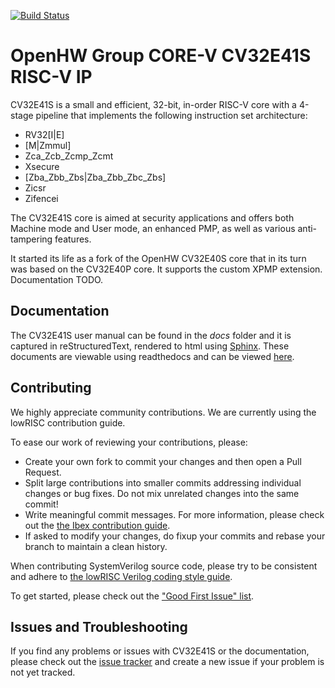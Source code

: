 [![Build Status](https://travis-ci.com/pulp-platform/riscv.svg?branch=master)](https://travis-ci.com/pulp-platform/riscv)

# OpenHW Group CORE-V CV32E41S RISC-V IP

CV32E41S is a small and efficient, 32-bit, in-order RISC-V core with a 4-stage pipeline that implements the following instruction set architecture:

* RV32[I|E]
* [M|Zmmul]
* Zca_Zcb_Zcmp_Zcmt
* Xsecure
* [Zba_Zbb_Zbs|Zba_Zbb_Zbc_Zbs]
* Zicsr
* Zifencei

The CV32E41S core is aimed
at security applications and offers both Machine mode and User mode, an enhanced PMP, as well as
various anti-tampering features.

It started its life as a fork of the OpenHW CV32E40S core that in its turn was based on the CV32E40P core.
It supports the custom XPMP extension. Documentation TODO.

## Documentation

The CV32E41S user manual can be found in the _docs_ folder and it is
captured in reStructuredText, rendered to html using [Sphinx](https://docs.readthedocs.io/en/stable/intro/getting-started-with-sphinx.html).
These documents are viewable using readthedocs and can be viewed [here](https://docs.openhwgroup.org/projects/cv32e40s-user-manual/en/latest/).

<!--
## Verification
The verification environment for the CV32E40S is _not_ in this Repository.

The verification environment for this core as well as other cores in the OpenHW Group CORE-V family is at the
[core-v-verif](https://github.com/openhwgroup/core-v-verif) repository on GitHub.

The Makefiles supported in the **core-v-verif** project automatically clone the appropriate version of the **CV32E40S**  RTL sources.

## Constraints
Example synthesis constraints for the CV32E40S are provided. -->

## Contributing

We highly appreciate community contributions. We are currently using the lowRISC contribution guide.

To ease our work of reviewing your contributions, please:

* Create your own fork to commit your changes and then open a Pull Request.
* Split large contributions into smaller commits addressing individual changes or bug fixes. Do not
  mix unrelated changes into the same commit!
* Write meaningful commit messages. For more information, please check out the [the Ibex contribution
  guide](https://github.com/lowrisc/ibex/blob/master/CONTRIBUTING.md).
* If asked to modify your changes, do fixup your commits and rebase your branch to maintain a
  clean history.

When contributing SystemVerilog source code, please try to be consistent and adhere to [the lowRISC Verilog
coding style guide](https://github.com/lowRISC/style-guides/blob/master/VerilogCodingStyle.md).

To get started, please check out the ["Good First Issue"
 list](https://github.com/openhwgroup/cv32e40s/issues?q=is%3Aissue+is%3Aopen+-label%3Astatus%3Aresolved+label%3A%22good+first+issue%22).

## Issues and Troubleshooting

If you find any problems or issues with CV32E41S or the documentation, please check out the [issue
 tracker](https://github.com/openhwgroup/cv32e40s/issues) and create a new issue if your problem is
not yet tracked.
